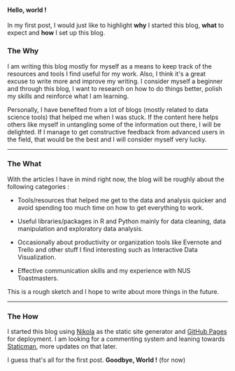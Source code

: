 <!-- 
.. title: First Post
.. slug: first-post
.. date: 2017-04-19 17:14:09 UTC+08:00
.. tags: about, data science
.. category: 
.. link: 
.. description: 
.. type: text
-->

#### Hello, world !

In my first post, I would just like to highlight **why** I started this blog, **what** to expect and **how** I set up this blog. 


### The Why 

I am writing this blog mostly for myself as a means to keep track of the resources and tools I find useful for my work. Also, I think it's a great excuse to write more and improve my writing. I consider myself a beginner and through this blog, I want to research on how to do things better, polish my skills and reinforce what I am learning. 

Personally, I have benefited from a lot of blogs (mostly related to data science tools) that helped me when I was stuck. If the content here helps others like myself in untangling some of the information out there, I will be delighted. If I manage to get constructive feedback from advanced users in the field, that would be the best and I will consider myself very lucky.  


----------


### The What 

With the articles I have in mind right now, the blog will be roughly about the following categories :


- Tools/resources that helped me get to the data and analysis quicker and avoid spending too much time on how to get everything to work. 

- Useful libraries/packages in R and Python mainly for data cleaning, data manipulation and exploratory data analysis.
 
- Occasionally about productivity or organization tools like Evernote and Trello and other stuff I find interesting such as Interactive Data Visualization.

- Effective communication skills and my experience with NUS Toastmasters. 

This is a rough sketch and I hope to write about more things in the future. 


----------


### The How 

I started this blog using [Nikola](https://getnikola.com/) as the static site generator and [GitHub Pages](https://pages.github.com/) for deployment. 
I am looking for a commenting system and leaning towards [Staticman](https://staticman.net/), more updates on that later. 


I guess that's all for the first post. **Goodbye, World !** (for now) 